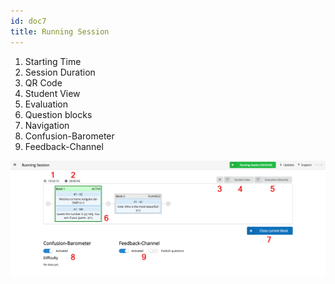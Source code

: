 ```yaml
---
id: doc7
title: Running Session
---
```


1. Starting Time
2. Session Duration
3. QR Code
4. Student View
5. Evaluation
6. Question blocks
7. Navigation
8. Confusion-Barometer
9. Feedback-Channel

![Running Session](assets/running_session.png)
